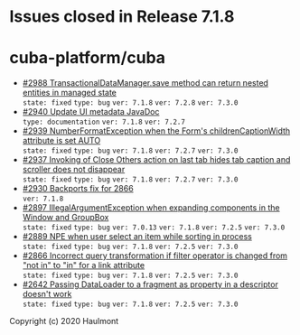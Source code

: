 # Issues closed in Release 7.1.8

# cuba-platform/cuba

* [#2988 TransactionalDataManager.save method can return nested entities in managed state](https://github.com/cuba-platform/cuba/issues/2988) \
    `state: fixed` `type: bug` `ver: 7.1.8` `ver: 7.2.8` `ver: 7.3.0` 
* [#2940 Update UI metadata JavaDoc](https://github.com/cuba-platform/cuba/issues/2940) \
    `type: documentation` `ver: 7.1.8` `ver: 7.2.7` 
* [#2939 NumberFormatException when the Form's childrenCaptionWidth attribute is set AUTO](https://github.com/cuba-platform/cuba/issues/2939) \
    `state: fixed` `type: bug` `ver: 7.1.8` `ver: 7.2.7` `ver: 7.3.0` 
* [#2937 Invoking of Close Others action on last tab hides tab caption and scroller does not disappear](https://github.com/cuba-platform/cuba/issues/2937) \
    `state: fixed` `type: bug` `ver: 7.1.8` `ver: 7.2.7` `ver: 7.3.0` 
* [#2930 Backports fix for 2866](https://github.com/cuba-platform/cuba/pull/2930) \
    `ver: 7.1.8` 
* [#2897 IllegalArgumentException when expanding components in the Window and GroupBox](https://github.com/cuba-platform/cuba/issues/2897) \
    `state: fixed` `type: bug` `ver: 7.0.13` `ver: 7.1.8` `ver: 7.2.5` `ver: 7.3.0` 
* [#2889 NPE when user select an item while sorting in process](https://github.com/cuba-platform/cuba/issues/2889) \
    `state: fixed` `type: bug` `ver: 7.1.8` `ver: 7.2.5` `ver: 7.3.0` 
* [#2866 Incorrect query transformation if filter operator is changed from "not in" to "in" for a link attribute](https://github.com/cuba-platform/cuba/issues/2866) \
    `state: fixed` `type: bug` `ver: 7.1.8` `ver: 7.2.5` `ver: 7.3.0` 
* [#2642 Passing DataLoader to a fragment as property in a descriptor doesn't work](https://github.com/cuba-platform/cuba/issues/2642) \
    `state: fixed` `type: bug` `ver: 7.1.8` `ver: 7.2.5` `ver: 7.3.0` 


Copyright (c) 2020 Haulmont
